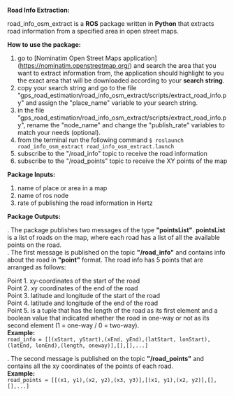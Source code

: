 **Road Info Extraction:**

road_info_osm_extract is a **ROS** package written in **Python** that extracts road information from a specified area in open street maps.

**How to use the package:**

1. go to [Nominatim Open Street Maps application] (https://nominatim.openstreetmap.org/) and search the area that you want to extract information from, the application should highlight to you the exact area that will be downloaded according to your **search string**.  
2. copy your search string and go to the file "gps_road_estimation/road_info_osm_extract/scripts/extract_road_info.py" and assign the "place_name" variable to your search string.  
3. in the file "gps_road_estimation/road_info_osm_extract/scripts/extract_road_info.py", rename the "node_name" and change the "publish_rate" variables to match your needs (optional).  
4. from the terminal run the following command `$ roslaunch road_info_osm_extract road_info_osm_extract.launch`  
5. subscribe to the "/road_info" topic to receive the road information
6. subscribe to the "/road_points" topic to receive the XY points of the map

**Package Inputs:**

1. name of place or area in a map  
2. name of ros node  
3. rate of publishing the road information in Hertz  

**Package Outputs:**

. The package publishes two messages of the type **"pointsList"**. **pointsList** is a list of roads on the map, where each road has a list of all the available points on the road.  
. The first message is published on the topic **"/road_info"** and contains info about the road in **"point"** format. The road info has 5 points that are arranged as follows:  

Point 1. xy-coordinates of the start of the road  
Point 2. xy coordinates of the end of the road  
Point 3. latitude and longitude of the start of the road  
Point 4. latitude and longitude of the end of the road  
Point 5. is a tuple that has the length of the road as its first element and a boolean value that indicated whether the road in one-way or not as its second element (1 = one-way / 0 = two-way).  
**Example:**  
`road_info = [[(xStart, yStart),(xEnd, yEnd),(latStart, lonStart),(latEnd, lonEnd),(length, oneway)],[],[],...]`  

. The second message is published on the topic **"/road_points"** and contains all the xy coordinates of the points of each road.  
**Example:**  
`road_points = [[(x1, y1),(x2, y2),(x3, y3)],[(x1, y1),(x2, y2)],[],[],...]`  

